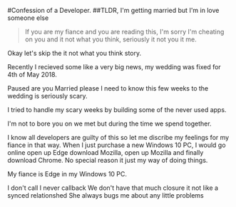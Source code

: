 #Confession of a Developer.
##TLDR, I'm getting married but I'm in love someone else

>If you are my fiance and you are reading this, I'm sorry I'm cheating on you and it not what you think, seriously it not you it me.

Okay let's skip the it not what you think story.

Recently I recieved some like a very big news, my wedding was fixed for 4th of May 2018.

Paused are you Married please I need to know this few weeks to the wedding is seriously scary.

I tried to handle my scary weeks by building some of the never used apps.

I'm not to bore you on we met but during the time we spend together.

I know all developers are guilty of this so let me discribe my feelings for my fiance in that way.
When I just purchase a new Windows 10 PC, I would go online open up Edge download Mozilla, open up Mozilla and finally download Chrome. No special reason it just my way of doing things.

My fiance is Edge in my Windows 10 PC.

I don't call
I never callback
We don't have that much closure
it not like a synced relationshed
She always bugs me about any little problems
